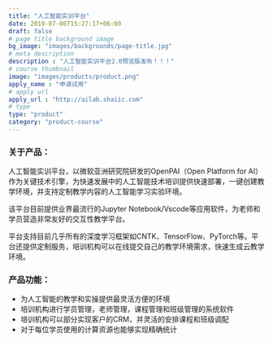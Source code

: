 ```yaml
---
title: "人工智能实训平台"
date: 2019-07-06T15:27:17+06:00
draft: false
# page title background image
bg_image: "images/backgrounds/page-title.jpg"
# meta description
description : "人工智能实训平台2.0预览版发布！！！"
# course thumbnail
image: "images/products/product.png"
apply_name : "申请试用"
# apply url
apply_url : "http://ailab.shaiic.com"
# type
type: "product"
category: "product-course"
---
```



### 关于产品：

人工智能实训平台，以微软亚洲研究院研发的OpenPAI（Open Platform for AI）作为关键技术引擎，为快速发展中的人工智能技术培训提供快速部署，一键创建教学环境，并支持定制教学内容的人工智能学习实验环境。

该平台目前提供业界最流行的Jupyter Notebook/Vscode等应用软件，为老师和学员营造非常友好的交互性教学平台。

平台支持目前几乎所有的深度学习框架如CNTK、TensorFlow、PyTorch等。平台还提供定制服务，培训机构可以在线提交自己的教学环境需求，快速生成云教学环境。

### 产品功能：


* 为人工智能的教学和实操提供最灵活方便的环境
* 培训机构进行学员管理，老师管理，课程管理和班级管理的系统软件
* 培训机构可以部分实现客户的CRM，并灵活的安排课程和班级调配
* 对于每位学员使用的计算资源也能够实现精确统计


